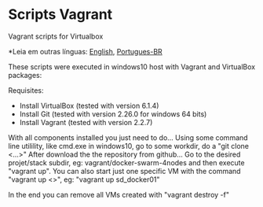 # Scripts Vagrant

Vagrant scripts for Virtualbox

*Leia em outras línguas: [English](README.md), [Portugues-BR](README.pt-br.md)

These scripts were executed in windows10 host with Vagrant and VirtualBox packages:

Requisites:
- Install VirtualBox (tested with version 6.1.4)
- Install Git  (tested with version 2.26.0 for windows 64 bits)
- Install Vagrant (tested with version 2.2.7)

With all components installed you just need to do...
Using some command line utilility, like cmd.exe in windows10, go to some workdir, do a "git clone <...>"
After download the the repository from github...
Go to the desired projet/stack subdir, eg: vagrant/docker-swarm-4nodes and then execute "vagrant up". 
You can also start just one specific VM with the command "vagrant up <<vm name>>", eg: "vagrant up sd_docker01"

In the end you can remove all VMs created with "vagrant destroy -f"
